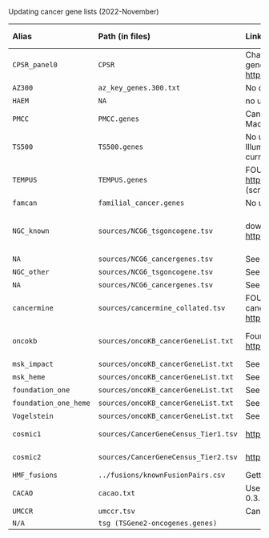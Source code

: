 Updating cancer gene lists (2022-November)

|Alias |Path (in files)                                                |Link                                                                                                                          |Version (last date updated)                            |Accessed: |Notes                                                                                                  |Key: Green boxes= Update available. Red = No update available        |
|:--------------------------------------|:--------------------------------------------------------------|:-----------------------------------------------------------------------------------------------------------------------------|:------------------------------------------------------|:---------|:------------------------------------------------------------------------------------------------------|:--------------------------------------------------------------------|
| `CPSR_panel0`        | `CPSR`                               |Change, updated list is now 1.0. Includes many many genes now. https://sigven.github.io/cpsr/articles/virtual_panels.html     |1.0 - Feb 2022 release                                 |44859     |Ensure the list isnt too inclusive                                                                     |cpsr_superpanel_2022_01.xlsx                                         |
| `AZ300`              | `az_key_genes.300.txt`               |No change, can't find any AZ300 source                                                                                        |NA                                                     |NA        |NA                                                                                                     |NA                                                                   |
| `HAEM`               | `NA`                                 |no update needed, these are manually added genes                                                                              |NA                                                     |NA        |Only has a couple of genes                                                                             |NA                                                                   |
| `PMCC`               | `PMCC.genes`                         |Can't find, unsure if change has been made to Peter Mac data                                                                  |NA                                                     |NA        |Peter Mac Gene List                                                                                    |NA                                                                   |
| `TS500`              | `TS500.genes`                        |No update available, the current list is better then the Illumina list (old gene names have been changed in the current list) |NA                                                     |NA        |NA                                                                                                     |NA                                                                   |
| `TEMPUS`             | `TEMPUS.genes`                       |FOUND UPDATED LIST @ https://www.tempus.com/oncology/genomic-profiling/ (scroll down to Tempus xT)                            |xTv4GeneList_111821 &#124; Effective November 18, 2021 |44859     |NA                                                                                                     |Tempus-xT_Gene-Panel.pdf. Need to make these genes into a tsv format |
| `famcan`             | `familial_cancer.genes`              |No update/souce found                                                                                                         |NA                                                     |NA        |Used by Arthur?                                                                                        |NA                                                                   |
| `NGC_known`          | `sources/NCG6_tsgoncogene.tsv`       |download the list of 3347 drivers.  http://ncg.kcl.ac.uk/download.php                                                         |Version NCG7.0 2021-2022                               |44859     |Unsure if this list is equivalent to the ones we used. Extra notes here: http://ncg.kcl.ac.uk/help.php |NCG_cancerdrivers_annotation_supporting_evidence.tsv                 |
| `NA`                 | `sources/NCG6_cancergenes.tsv`       |See above                                                                                                                     |See above                                              |See above |See above                                                                                              |NA                                                                   |
| `NGC_other`          | `sources/NCG6_tsgoncogene.tsv`       |See above                                                                                                                     |See above                                              |See above |See above                                                                                              |NA                                                                   |
| `NA`                 | `sources/NCG6_cancergenes.tsv`       |See above                                                                                                                     |See above                                              |See above |See above                                                                                              |NA                                                                   |
| `cancermine`         | `sources/cancermine_collated.tsv`    |FOUND UPDATED LIST, click on cancermine_collated.tsv to download: https://zenodo.org/record/7038021#.Y1dSBexBzso              |Version 48, Sep 20                                     |44859     |New list has 6,008 genes, old list, 2048 extra genes. May need harder filters                          |cancermine_collated.tsv                                              |
| `oncokb`             | `sources/oncoKB_cancerGeneList.txt`  |Found updated list: https://www.oncokb.org/cancerGenes                                                                        |Version update: 09/06/2022                             |44859     |Contains 1066 genes, the old list contained 1019 genes                                                 |cancerGeneList.tsv                                                   |
| `msk_impact`         | `sources/oncoKB_cancerGeneList.txt`  |See above                                                                                                                     |See above                                              |See above |See above                                                                                              |NA                                                                   |
| `msk_heme`           | `sources/oncoKB_cancerGeneList.txt`  |See above                                                                                                                     |See above                                              |See above |See above                                                                                              |NA                                                                   |
| `foundation_one`     | `sources/oncoKB_cancerGeneList.txt`  |See above                                                                                                                     |See above                                              |See above |See above                                                                                              |NA                                                                   |
| `foundation_one_heme`| `sources/oncoKB_cancerGeneList.txt`  |See above                                                                                                                     |See above                                              |See above |See above                                                                                              |NA                                                                   |
| `Vogelstein`         | `sources/oncoKB_cancerGeneList.txt`  |See above                                                                                                                     |See above                                              |See above |See above                                                                                              |NA                                                                   |
| `cosmic1`            | `sources/CancerGeneCensus_Tier1.tsv` |https://cancer.sanger.ac.uk/cosmic/census?tier=1                                                                              |GRCh38 · COSMIC v96                                    |44859     |Contains 579 genes, up from 576                                                                        |Census_all_Tier1.tsv                                                 |
| `cosmic2`            | `sources/CancerGeneCensus_Tier2.tsv` |https://cancer.sanger.ac.uk/cosmic/census?tier=2                                                                              |GRCh38 · COSMIC v96                                    |44859     |Contains 154 genes, up from 147                                                                        |Census_all_Tier2.tsv                                                 |
| `HMF_fusions`        | `../fusions/knownFusionPairs.csv`    |Getting from Peter                                                                                                            |NA                                                     |NA        |NA                                                                                                     |See Peter's Messages. These sources will be used                     |
| `CACAO`              | `cacao.txt`                          |Use the latest version of CACAO, December 9th 2020: 0.3.1 release. Unsure where this is located.                              |NA                                                     |NA        |NA                                                                                                     |NA                                                                   |
| `UMCCR`              | `umccr.tsv`                          |Can't find updated source                                                                                                     |NA                                                     |NA        |NA                                                                                                     |NA                                                                   |
| `N/A`                | `tsg (TSGene2-oncogenes.genes)`      | | | | | |
